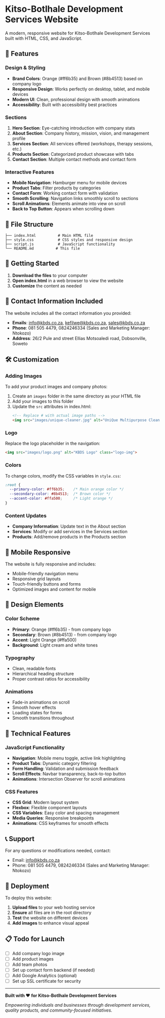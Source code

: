# Kitso-Botlhale Development Services Website

A modern, responsive website for Kitso-Botlhale Development Services built with HTML, CSS, and JavaScript.

## 🌟 Features

### Design & Styling
- **Brand Colors**: Orange (#ff6b35) and Brown (#8b4513) based on company logo
- **Responsive Design**: Works perfectly on desktop, tablet, and mobile devices
- **Modern UI**: Clean, professional design with smooth animations
- **Accessibility**: Built with accessibility best practices

### Sections
1. **Hero Section**: Eye-catching introduction with company stats
2. **About Section**: Company history, mission, vision, and management profile
3. **Services Section**: All services offered (workshops, therapy sessions, etc.)
4. **Products Section**: Categorized product showcase with tabs
5. **Contact Section**: Multiple contact methods and contact form

### Interactive Features
- **Mobile Navigation**: Hamburger menu for mobile devices
- **Product Tabs**: Filter products by categories
- **Contact Form**: Working contact form with validation
- **Smooth Scrolling**: Navigation links smoothly scroll to sections
- **Scroll Animations**: Elements animate into view on scroll
- **Back to Top Button**: Appears when scrolling down

## 📁 File Structure

```
├── index.html          # Main HTML file
├── style.css           # CSS styles and responsive design
├── script.js           # JavaScript functionality
└── README.md          # This file
```

## 🚀 Getting Started

1. **Download the files** to your computer
2. **Open index.html** in a web browser to view the website
3. **Customize** the content as needed

## 📧 Contact Information Included

The website includes all the contact information you provided:
- **Emails**: info@kbds.co.za, kefilwe@kbds.co.za, sales@kbds.co.za
- **Phone**: 081 505 4479, 0824246334 (Sales and Marketing Manager: Ntokozo)
- **Address**: 26/2 Pule and street Ellias Motsoaledi road, Dobsonville, Soweto

## 🛠 Customization

### Adding Images
To add your product images and company photos:

1. Create an `images` folder in the same directory as your HTML file
2. Add your images to this folder
3. Update the `src` attributes in index.html:
   ```html
   <!-- Replace # with actual image paths -->
   <img src="images/unique-cleaner.jpg" alt="UniQue Multipurpose Cleaner">
   ```

### Logo
Replace the logo placeholder in the navigation:
```html
<img src="images/logo.png" alt="KBDS Logo" class="logo-img">
```

### Colors
To change colors, modify the CSS variables in `style.css`:
```css
:root {
  --primary-color: #ff6b35;    /* Main orange color */
  --secondary-color: #8b4513;  /* Brown color */
  --accent-color: #ffa500;     /* Light orange */
}
```

### Content Updates
- **Company Information**: Update text in the About section
- **Services**: Modify or add services in the Services section
- **Products**: Add/remove products in the Products section

## 📱 Mobile Responsive

The website is fully responsive and includes:
- Mobile-friendly navigation menu
- Responsive grid layouts
- Touch-friendly buttons and forms
- Optimized images and content for mobile

## 🎨 Design Elements

### Color Scheme
- **Primary**: Orange (#ff6b35) - from company logo
- **Secondary**: Brown (#8b4513) - from company logo
- **Accent**: Light Orange (#ffa500)
- **Background**: Light cream and white tones

### Typography
- Clean, readable fonts
- Hierarchical heading structure
- Proper contrast ratios for accessibility

### Animations
- Fade-in animations on scroll
- Smooth hover effects
- Loading states for forms
- Smooth transitions throughout

## 🔧 Technical Features

### JavaScript Functionality
- **Navigation**: Mobile menu toggle, active link highlighting
- **Product Tabs**: Dynamic category filtering
- **Form Handling**: Validation and submission feedback
- **Scroll Effects**: Navbar transparency, back-to-top button
- **Animations**: Intersection Observer for scroll animations

### CSS Features
- **CSS Grid**: Modern layout system
- **Flexbox**: Flexible component layouts
- **CSS Variables**: Easy color and spacing management
- **Media Queries**: Responsive breakpoints
- **Animations**: CSS keyframes for smooth effects

## 📞 Support

For any questions or modifications needed, contact:
- Email: info@kbds.co.za
- Phone: 081 505 4479, 0824246334 (Sales and Marketing Manager: Ntokozo)

## 🚀 Deployment

To deploy this website:

1. **Upload files** to your web hosting service
2. **Ensure** all files are in the root directory
3. **Test** the website on different devices
4. **Add images** to enhance visual appeal

## 📋 Todo for Launch

- [ ] Add company logo image
- [ ] Add product images
- [ ] Add team photos
- [ ] Set up contact form backend (if needed)
- [ ] Add Google Analytics (optional)
- [ ] Set up SSL certificate for security

---

**Built with ❤️ for Kitso-Botlhale Development Services**

*Empowering individuals and businesses through development services, quality products, and community-focused initiatives.*

